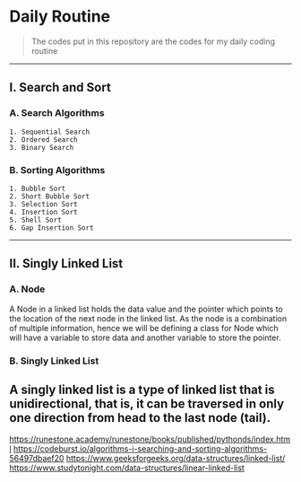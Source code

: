 # Daily Routine
> The codes put in this repository are the codes for my daily coding routine
---
## I. Search and Sort

### A. Search Algorithms
    1. Sequential Search
    2. Ordered Search
    3. Binary Search

### B. Sorting Algorithms
    1. Bubble Sort
    2. Short Bubble Sort
    3. Selection Sort
    4. Insertion Sort
    5. Shell Sort
    6. Gap Insertion Sort
---
## II. Singly Linked List

### A. Node
A Node in a linked list holds the data value and the pointer which points to the location of the next node in the linked list. As the node is a combination of multiple information, hence we will be defining a class for Node which will have a variable to store data and another variable to store the pointer.
### B. Singly Linked List
A singly linked list is a type of linked list that is unidirectional, that is, it can be traversed in only one direction from head to the last node (tail).
---
[^1]: ### Sources
https://runestone.academy/runestone/books/published/pythonds/index.html
https://codeburst.io/algorithms-i-searching-and-sorting-algorithms-56497dbaef20
https://www.geeksforgeeks.org/data-structures/linked-list/
https://www.studytonight.com/data-structures/linear-linked-list
